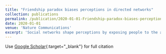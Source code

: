 ```yaml
---
title: "Friendship paradox biases perceptions in directed networks"
collection: publications
permalink: /publication/2020-01-01-Friendship-paradox-biases-perceptions-in-directed-networks
date: 2020-01-01
venue: 'Nature Communications'
excerpt: 'Social networks shape perceptions by exposing people to the actions and opinions of their peers. However, the perceived popularity of a trait or an opinion may be very different from its actual popularity. We attribute this perception bias to friendship paradox and identify conditions under which it appears. We validate the findings empirically using Twitter data. Within posts made by users in our sample, we identify topics that appear more often within users&apos; social feeds than they do globally among all posts. We also present a polling algorithm that leverages the friendship paradox to obtain a statistically efficient estimate of a topic&apos;s global prevalence from biased individual perceptions. We characterize the polling estimate and validate it through synthetic polling experiments on Twitter data. Our paper elucidates the non-intuitive ways in which the structure of directed networks can distort perceptions and presents approaches to mitigate this bias.'
---
```

Use [Google Scholar](https://scholar.google.com/scholar?q=Friendship+paradox+biases+perceptions+in+directed+networks){:target="_blank"} for full citation